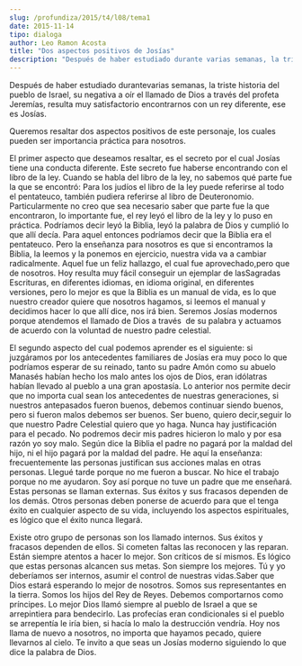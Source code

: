```yaml
---
slug: /profundiza/2015/t4/l08/tema1
date: 2015-11-14
tipo: dialoga
author: Leo Ramon Acosta
title: "Dos aspectos positivos de Josías"
description: "Después de haber estudiado durante varias semanas, la triste historia del  pueblo de Israel, su negativa a oír el llamado de Dios a través del profeta  Jeremías, resulta muy satisfactorio encontrarnos con un rey diferente, ese es  Josías. Queremos resaltar dos aspectos positiv..."
---
```


Después de haber estudiado durantevarias semanas, la triste historia del pueblo de Israel, su negativa a oír el llamado de Dios a través del profeta Jeremías, resulta muy satisfactorio encontrarnos con un rey diferente, ese es Josías.

Queremos resaltar dos aspectos positivos de este personaje, los cuales pueden ser importancia práctica para nosotros.

El primer aspecto que deseamos resaltar, es el secreto por el cual Josías tiene una conducta diferente. Este secreto fue haberse encontrando con el libro de la ley. Cuando se habla del libro de la ley, no sabemos qué parte fue la que se encontró: Para los judíos el libro de la ley puede referirse al todo el pentateuco, también pudiera referirse al libro de Deuteronomio. Particularmente no creo que sea necesario saber que parte fue la que encontraron, lo importante fue, el rey leyó el libro de la ley y lo puso en práctica. Podríamos decir leyó la Biblia, leyó la palabra de Dios y cumplió lo que allí decía. Para aquel entonces podríamos decir que la Biblia era el pentateuco. Pero la enseñanza para nosotros es que si encontramos la Biblia, la leemos y la ponemos en ejercicio, nuestra vida va a cambiar radicalmente. Aquel fue un feliz hallazgo, el cual fue aprovechado,pero que de nosotros. Hoy resulta muy fácil conseguir un ejemplar de lasSagradas Escrituras, en diferentes idiomas, en idioma original, en diferentes versiones, pero lo mejor es que la Biblia es un manual de vida, es lo que nuestro creador quiere que nosotros hagamos, si leemos el manual y decidimos hacer lo que allí dice, nos irá bien. Seremos Josías modernos porque atendemos el llamado de Dios a través  de su palabra y actuamos de acuerdo con la voluntad de nuestro padre celestial.

El segundo aspecto del cual podemos aprender es el siguiente: si juzgáramos por los antecedentes familiares de Josías era muy poco lo que podríamos esperar de su reinado, tanto su padre Amón como su abuelo Manasés habían hecho los malo antes los ojos de Dios, eran idólatras habían llevado al pueblo a una gran apostasía. Lo anterior nos permite decir que no importa cual sean los antecedentes de nuestras generaciones, si nuestros antepasados fueron buenos, debemos continuar siendo buenos, pero si fueron malos debemos ser buenos. Ser bueno, quiero decir,seguir lo que nuestro Padre Celestial quiero que yo haga. Nunca hay justificación para el pecado. No podremos decir mis padres hicieron lo malo y por esa razón yo soy malo. Según dice la Biblia el padre no pagará por la maldad del hijo, ni el hijo pagará por la maldad del padre. He aquí la enseñanza: frecuentemente las personas justifican sus acciones malas en otras personas. Llegué tarde porque no me fueron a buscar. No hice el trabajo porque no me ayudaron. Soy así porque no tuve un padre que me enseñará. Estas personas se llaman externas. Sus éxitos y sus fracasos dependen de los demás. Otros personas deben ponerse de acuerdo para que el tenga éxito en cualquier aspecto de su vida, incluyendo los aspectos espirituales, es lógico que el éxito nunca llegará.

Existe otro grupo de personas son los llamado internos. Sus éxitos y fracasos dependen de ellos. Si cometen faltas las reconocen y las reparan. Están siempre atentos a hacer lo mejor. Son críticos de sí mismos. Es lógico que estas personas alcancen sus metas. Son siempre los mejores. Tú y yo deberíamos ser internos, asumir el control de nuestras vidas.Saber que Dios estará esperando lo mejor de nosotros. Somos sus representantes en la tierra. Somos los hijos del Rey de Reyes. Debemos comportarnos como príncipes. Lo mejor Dios llamó siempre al pueblo de Israel a que se arrepintiera para bendecirlo. Las profecías eran condicionales si el pueblo se arrepentía le iría bien, si hacía lo malo la destrucción vendría. Hoy nos llama de nuevo a nosotros, no importa que hayamos pecado, quiere llevarnos al cielo. Te invito a que seas un Josías moderno siguiendo lo que dice la palabra de Dios.
